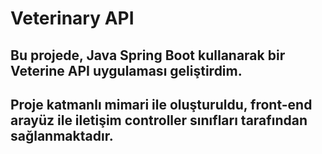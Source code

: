 # Veterinary API

## Bu projede, Java Spring Boot kullanarak bir Veterine API uygulaması geliştirdim.

## Proje katmanlı mimari ile oluşturuldu, front-end arayüz ile iletişim controller sınıfları tarafından sağlanmaktadır.

